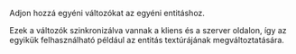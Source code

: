 Adjon hozzá egyéni változókat az egyéni entitáshoz.

Ezek a változók szinkronizálva vannak a kliens és a szerver oldalon,
így az egyikük felhasználható például az entitás textúrájának megváltoztatására.